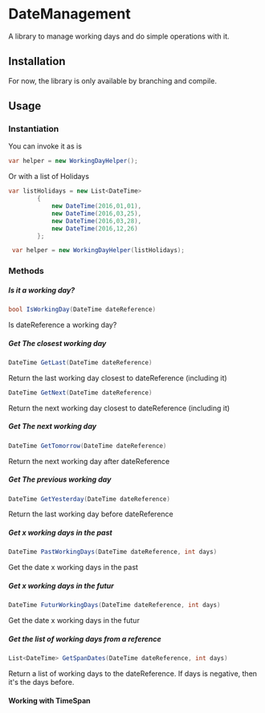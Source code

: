 # DateManagement

A library to manage working days and do simple operations with it.

## Installation

For now, the library is only available by branching and compile.

## Usage

### Instantiation

You can invoke it as is

```csharp
var helper = new WorkingDayHelper();
```

Or with a list of Holidays

```csharp
var listHolidays = new List<DateTime>
        {
            new DateTime(2016,01,01),
            new DateTime(2016,03,25),
            new DateTime(2016,03,28),
            new DateTime(2016,12,26)
        };

 var helper = new WorkingDayHelper(listHolidays);
```
### Methods

##### Is it a working day?
```csharp
bool IsWorkingDay(DateTime dateReference)
```
Is dateReference a working day?

##### Get The closest working day

```csharp
DateTime GetLast(DateTime dateReference)
```
Return the last working day closest to dateReference (including it)

```csharp
DateTime GetNext(DateTime dateReference)
```
Return the next working day closest to dateReference (including it)

##### Get The next working day
```csharp
DateTime GetTomorrow(DateTime dateReference)
```
Return the next working day after dateReference

##### Get The previous working day
```csharp
DateTime GetYesterday(DateTime dateReference)
```
Return the last working day before dateReference

##### Get x working days in the past
```csharp
DateTime PastWorkingDays(DateTime dateReference, int days)
```
Get the date x working days in the past

##### Get x working days in the futur
```csharp
DateTime FuturWorkingDays(DateTime dateReference, int days)
```
Get the date x working days in the futur

##### Get the list of working days from a reference
```csharp
List<DateTime> GetSpanDates(DateTime dateReference, int days)
```
Return a list of working days to the dateReference.
If days is negative, then it's the days before.

#### Working with TimeSpan